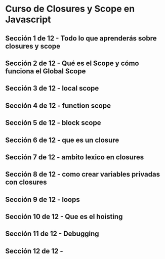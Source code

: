 # Curso de Closures y Scope en Javascript

## Sección 1 de 12 - Todo lo que aprenderás sobre closures y scope

## Sección 2 de 12 - Qué es el Scope y cómo funciona el Global Scope

## Sección 3 de 12 - local scope

## Sección 4 de 12 - function scope

## Sección 5 de 12 - block scope

## Sección 6 de 12 - que es un closure

## Sección 7 de 12 - ambito lexico en closures

## Sección 8 de 12 - como crear variables privadas con closures

## Sección 9 de 12 - loops

## Sección 10 de 12 - Que es el hoisting

## Sección 11 de 12 - Debugging

## Sección 12 de 12 - 